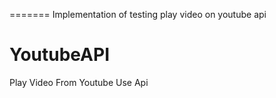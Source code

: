 =======
Implementation of testing play video on youtube api
# YoutubeAPI
Play Video From Youtube Use Api
